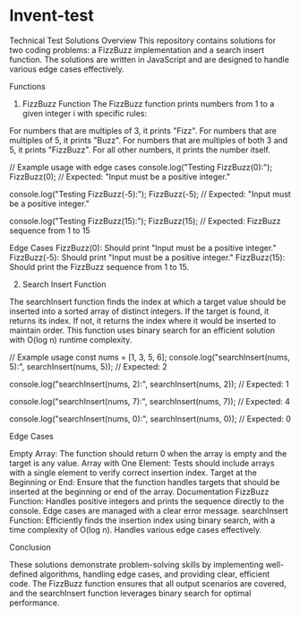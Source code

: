 # Invent-test

Technical Test Solutions
Overview
This repository contains solutions for two coding problems: a FizzBuzz implementation and a search insert function. The solutions are written in JavaScript and are designed to handle various edge cases effectively.

Functions

1. FizzBuzz Function
   The FizzBuzz function prints numbers from 1 to a given integer i with specific rules:

For numbers that are multiples of 3, it prints "Fizz".
For numbers that are multiples of 5, it prints "Buzz".
For numbers that are multiples of both 3 and 5, it prints "FizzBuzz".
For all other numbers, it prints the number itself.

// Example usage with edge cases
console.log("Testing FizzBuzz(0):");
FizzBuzz(0); // Expected: "Input must be a positive integer."

console.log("Testing FizzBuzz(-5):");
FizzBuzz(-5); // Expected: "Input must be a positive integer."

console.log("Testing FizzBuzz(15):");
FizzBuzz(15); // Expected: FizzBuzz sequence from 1 to 15

Edge Cases
FizzBuzz(0): Should print "Input must be a positive integer."
FizzBuzz(-5): Should print "Input must be a positive integer."
FizzBuzz(15): Should print the FizzBuzz sequence from 1 to 15.

2. Search Insert Function

The searchInsert function finds the index at which a target value should be inserted into a sorted array of distinct integers. If the target is found, it returns its index. If not, it returns the index where it would be inserted to maintain order. This function uses binary search for an efficient solution with O(log n) runtime complexity.

// Example usage
const nums = [1, 3, 5, 6];
console.log("searchInsert(nums, 5):", searchInsert(nums, 5)); // Expected: 2

console.log("searchInsert(nums, 2):", searchInsert(nums, 2)); // Expected: 1

console.log("searchInsert(nums, 7):", searchInsert(nums, 7)); // Expected: 4

console.log("searchInsert(nums, 0):", searchInsert(nums, 0)); // Expected: 0

Edge Cases

Empty Array: The function should return 0 when the array is empty and the target is any value.
Array with One Element: Tests should include arrays with a single element to verify correct insertion index.
Target at the Beginning or End: Ensure that the function handles targets that should be inserted at the beginning or end of the array.
Documentation
FizzBuzz Function: Handles positive integers and prints the sequence directly to the console. Edge cases are managed with a clear error message.
searchInsert Function: Efficiently finds the insertion index using binary search, with a time complexity of O(log n). Handles various edge cases effectively.

Conclusion

These solutions demonstrate problem-solving skills by implementing well-defined algorithms, handling edge cases, and providing clear, efficient code. The FizzBuzz function ensures that all output scenarios are covered, and the searchInsert function leverages binary search for optimal performance.
